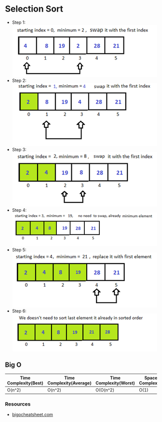 # Selection Sort

* Step 1:
![Bubble_sort](../../../assets/img/Python-Selection-Sort-1.png)
* Step 2:
![Bubble_sort](../../../assets/img/Python-Selection-Sort-2.png)
* Step 3:
![Bubble_sort](../../../assets/img/Python-Selection-Sort-3.png)
* Step 4:
![Bubble_sort](../../../assets/img/Python-Selection-Sort-4.png)
* Step 5:
![Bubble_sort](../../../assets/img/Python-Selection-Sort-5.png)
* Step 6:
![Bubble_sort](../../../assets/img/Python-Selection-Sort-6.png)

## Big O

| Time Complexity(Best) | Time Complexity(Average) | Time Complexity(Worst) | Space Complexity |
| ------------- | ------------- | ------------- | ------------- |
| O(n^2)    | O(n^2)    | O(O(n^2)    | O(1)          |

### Resources
* [bigocheatsheet.com](http://bigocheatsheet.com/)
